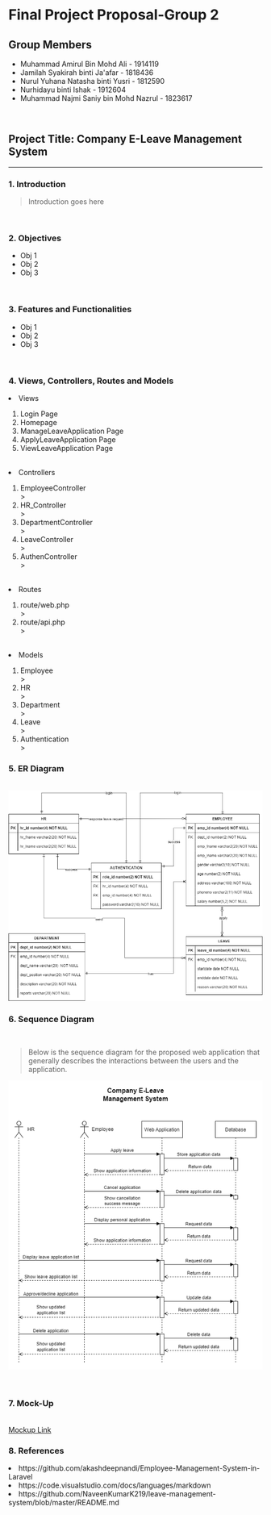 # Final Project Proposal-Group 2

## Group Members
- Muhammad Amirul Bin Mohd Ali - 1914119
- Jamilah Syakirah binti Ja'afar - 1818436
- Nurul Yuhana Natasha binti Yusri - 1812590
- Nurhidayu binti Ishak - 1912604
- Muhammad Najmi Saniy bin Mohd Nazrul - 1823617

<br>

## Project Title: Company E-Leave Management System

<hr>

### 1. Introduction

> Introduction goes here

<br>

### 2. Objectives

- Obj 1
- Obj 2
- Obj 3

<br>

### 3. Features and Functionalities

- Obj 1
- Obj 2
- Obj 3

<br>

### 4. Views, Controllers, Routes and Models

<li> Views </li> 
<ol> 
  <li> Login Page </li>
  <li> Homepage </li>
  <li> ManageLeaveApplication Page </li>
  <li> ApplyLeaveApplication Page </li>
  <li> ViewLeaveApplication Page </li>
</ol>
<br> 

<li> Controllers </li> 
<ol> 
  <li> EmployeeController </li>
      >
  <li> HR_Controller </li>
      >
  <li> DepartmentController </li>
      >
  <li> LeaveController </li>
      >
  <li> AuthenController </li> 
      >
</ol>
<br>

<li> Routes </li>
<ol> 
  <li> route/web.php </li> 
      >
  <li> route/api.php </li>
      >
</ol>
<br>

<li> Models </li>
<ol> 
  <li> Employee </li>
      >
  <li> HR </li>
      >
  <li> Department </li>
      >
  <li> Leave </li>
      >
  <li> Authentication </li>
      >
</ol>

### 5. ER Diagram

<br>
<img src="https://github.com/syakirahjf/hrms/blob/main/resources/ERD.png?raw=true">

### 6. Sequence Diagram

<br>

>Below is the sequence diagram for the proposed web application that generally describes the interactions between the users and the application.

![Sequence diagram image](https://github.com/syakirahjf/hrms/blob/main/resources/HRSM%20Seq%20Diagram.png)

<br>

### 7. Mock-Up
<br>
<a href="https://hrms.my.canva.site/">Mockup Link</a>

### 8. References
<li> https://github.com/akashdeepnandi/Employee-Management-System-in-Laravel </li>
<li> https://code.visualstudio.com/docs/languages/markdown </li>
<li> https://github.com/NaveenKumarK219/leave-management-system/blob/master/README.md </li>

